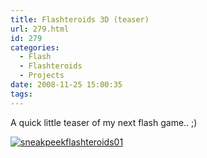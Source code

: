 ```yaml
---
title: Flashteroids 3D (teaser)
url: 279.html
id: 279
categories:
  - Flash
  - Flashteroids
  - Projects
date: 2008-11-25 15:00:35
tags:
---
```


A quick little teaser of my next flash game.. ;)
<!-- more -->
[![](https://mikecann.co.uk/wp-content/uploads/2008/11/sneakpeekflashteroids01.png "sneakpeekflashteroids01")](https://mikecann.co.uk/wp-content/uploads/2008/11/sneakpeekflashteroids01.png)
